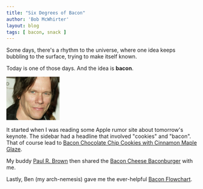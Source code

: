 ```yaml
---
title: "Six Degrees of Bacon"
author: 'Bob McWhirter'
layout: blog
tags: [ bacon, snack ]
---
```

Some days, there's a rhythm  to the universe, where one idea keeps bubbling to the surface, trying to make itself known.

Today is one of those days.  And the idea is <strong>bacon</strong>.

<img src="/blog/assets/picture-2.png" height="114" width="140"/>

It started when I was reading some Apple rumor site about tomorrow's keynote.  The sidebar had a headline that involved "cookies" and "bacon".   That of course lead to <a href="http://neverbashfulwithbutter.blogspot.com/2007/12/experiments-in-deliciousness-bacon.html" title="Bacon cookies">Bacon Chocolate Chip Cookies with Cinnamon Maple Glaze</a>.

My buddy <a href="http://mult.ifario.us/a" title="prb's blog">Paul R. Brown</a> then shared the <a href="http://www.speakeasy.org/~sjmaks/bcb/index.html" title="BCB">Bacon Cheese Baconburger</a> with me.

Lastly, Ben (my arch-nemesis) gave me the ever-helpful <a href="http://incredimazing.com/page/Bacon_Flowchart" title="Bacon flowchart">Bacon Flowchart</a>.
